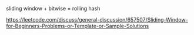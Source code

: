 sliding window + bitwise = rolling hash

https://leetcode.com/discuss/general-discussion/657507/Sliding-Window-for-Beginners-Problems-or-Template-or-Sample-Solutions